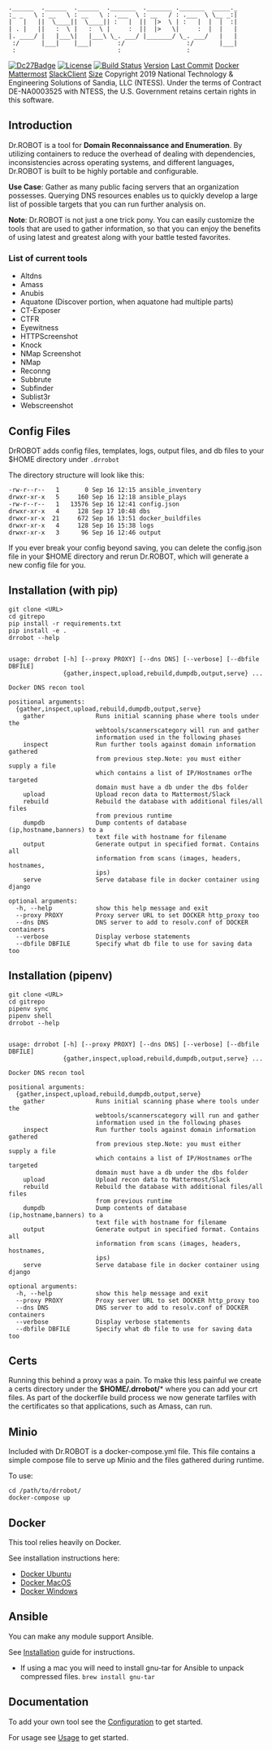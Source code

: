 

```
.______  .______  .______  ._______  ._______ ._______  _____._
:_ _   \ : __   \ : __   \ : .___  \ : __   / : .___  \ \__ _:|
|   |   ||  \____||  \____|| :   |  ||  |>  \ | :   |  |  |  :|
| . |   ||   :  \ |   :  \ |     :  ||  |>   \|     :  |  |   |
|. ____/ |   |___\|   |___\ \_. ___/ |_______/ \_. ___/   |   |
 :/      |___|    |___|       :/                 :/       |___|
 :                            :                  :             
```

[![Dc27Badge](https://img.shields.io/badge/DEF%20CON-27-green)](https://defcon.org/html/defcon-27/dc-27-demolabs.html#Dr.%20ROBOT)
[![License](http://img.shields.io/:license-mit-blue.svg)](https://github.com/sandialabs/dr_robot/blob/master/LICENSE)
[![Build Status](https://travis-ci.org/sandialabs/dr_robot.svg?branch=master)](https://travis-ci.org/sandialabs/dr_robot)
[Version](https://img.shields.io/github/v/release/SandiaLabs/dr_robot)
[Last Commit](https://img.shields.io/github/last-commit/CrimsonK1ng/dr_robot)
[Docker](https://img.shields.io/github/pipenv/locked/dependency-version/CrimsonK1ng/dr_robot/docker)
[Mattermost](https://img.shields.io/github/pipenv/locked/dependency-version/CrimsonK1ng/dr_robot/mattermostdriver)
[SlackClient](https://img.shields.io/github/pipenv/locked/dependency-version/CrimsonK1ng/dr_robot/slackclient)
[Size](https://img.shields.io/github/repo-size/CrimsonK1ng/dr_robot)
Copyright 2019 National Technology & Engineering Solutions of Sandia, LLC (NTESS). Under the terms of Contract DE-NA0003525 with NTESS, the U.S. Government retains certain rights in this software.

## Introduction

Dr.ROBOT is a tool for **Domain Reconnaissance and Enumeration**. By utilizing containers to reduce the overhead of dealing with dependencies, inconsistencies across operating systems, and different languages, Dr.ROBOT is built to be highly portable and configurable.

**Use Case**: Gather as many public facing servers that an organization possesses. Querying DNS resources enables us to quickly develop a large list of possible targets that you can run further analysis on.

**Note**: Dr.ROBOT is not just a one trick pony. You can easily customize the tools that are used to gather information, so that you can enjoy the benefits of using latest and greatest along with your battle tested favorites.

### List of current tools
* Altdns
* Amass
* Anubis
* Aquatone (Discover portion, when aquatone had multiple parts)
* CT-Exposer
* CTFR
* Eyewitness
* HTTPScreenshot
* Knock
* NMap Screenshot
* NMap 
* Reconng 
* Subbrute
* Subfinder
* Sublist3r
* Webscreenshot

## Config Files

DrROBOT adds config files, templates, logs, output files, and db files to your $HOME directory under ```.drrobot```

The directory structure will look like this:
```
-rw-r--r--   1       0 Sep 16 12:15 ansible_inventory
drwxr-xr-x   5     160 Sep 16 12:18 ansible_plays
-rw-r--r--   1   13576 Sep 16 12:41 config.json
drwxr-xr-x   4     128 Sep 17 10:48 dbs
drwxr-xr-x  21     672 Sep 16 13:51 docker_buildfiles
drwxr-xr-x   4     128 Sep 16 15:38 logs
drwxr-xr-x   3      96 Sep 16 12:46 output
```
If you ever break your config beyond saving, you can delete the config.json file in your $HOME directory and rerun Dr.ROBOT, which will generate a new config file for you.

## Installation (with pip)

```
git clone <URL>
cd gitrepo
pip install -r requirements.txt
pip install -e .
drrobot --help


usage: drrobot [-h] [--proxy PROXY] [--dns DNS] [--verbose] [--dbfile DBFILE]
               {gather,inspect,upload,rebuild,dumpdb,output,serve} ...

Docker DNS recon tool

positional arguments:
  {gather,inspect,upload,rebuild,dumpdb,output,serve}
    gather              Runs initial scanning phase where tools under the
                        webtools/scannerscategory will run and gather
                        information used in the following phases
    inspect             Run further tools against domain information gathered
                        from previous step.Note: you must either supply a file
                        which contains a list of IP/Hostnames orThe targeted
                        domain must have a db under the dbs folder
    upload              Upload recon data to Mattermost/Slack
    rebuild             Rebuild the database with additional files/all files
                        from previous runtime
    dumpdb              Dump contents of database (ip,hostname,banners) to a
                        text file with hostname for filename
    output              Generate output in specified format. Contains all
                        information from scans (images, headers, hostnames,
                        ips)
    serve               Serve database file in docker container using django

optional arguments:
  -h, --help            show this help message and exit
  --proxy PROXY         Proxy server URL to set DOCKER http_proxy too
  --dns DNS             DNS server to add to resolv.conf of DOCKER containers
  --verbose             Display verbose statements
  --dbfile DBFILE       Specify what db file to use for saving data too

```

## Installation (pipenv)

```
git clone <URL>
cd gitrepo
pipenv sync
pipenv shell
drrobot --help


usage: drrobot [-h] [--proxy PROXY] [--dns DNS] [--verbose] [--dbfile DBFILE]
               {gather,inspect,upload,rebuild,dumpdb,output,serve} ...

Docker DNS recon tool

positional arguments:
  {gather,inspect,upload,rebuild,dumpdb,output,serve}
    gather              Runs initial scanning phase where tools under the
                        webtools/scannerscategory will run and gather
                        information used in the following phases
    inspect             Run further tools against domain information gathered
                        from previous step.Note: you must either supply a file
                        which contains a list of IP/Hostnames orThe targeted
                        domain must have a db under the dbs folder
    upload              Upload recon data to Mattermost/Slack
    rebuild             Rebuild the database with additional files/all files
                        from previous runtime
    dumpdb              Dump contents of database (ip,hostname,banners) to a
                        text file with hostname for filename
    output              Generate output in specified format. Contains all
                        information from scans (images, headers, hostnames,
                        ips)
    serve               Serve database file in docker container using django

optional arguments:
  -h, --help            show this help message and exit
  --proxy PROXY         Proxy server URL to set DOCKER http_proxy too
  --dns DNS             DNS server to add to resolv.conf of DOCKER containers
  --verbose             Display verbose statements
  --dbfile DBFILE       Specify what db file to use for saving data too
```

## Certs

Running this behind a proxy was a pain. To make this less painful we create a certs directory under the **$HOME/.drrobot/*** where you can add your crt files. As part of the dockerfile build process we now generate tarfiles with the certificates so that applications, such as Amass, can run.

## Minio

Included with Dr.ROBOT is a docker-compose.yml file. This file contains a simple compose file to serve up Minio and the files gathered during runtime. 

To use:
```
cd /path/to/drrobot/
docker-compose up
```

## Docker

This tool relies heavily on Docker. 

See installation instructions here: 
* [Docker Ubuntu](https://docs.docker.com/install/linux/docker-ce/ubuntu/)
* [Docker MacOS](https://docs.docker.com/docker-for-mac/install/)
* [Docker Windows](https://docs.docker.com/docker-for-windows/install/)


## Ansible

You can make any module support Ansible. 

See [Installation](https://docs.ansible.com/ansible/latest/installation_guide/intro_installation.html#intro-installation-guide) guide for instructions.

* If using a mac you will need to install gnu-tar for Ansible to unpack compressed files. ```brew install gnu-tar```


## Documentation

To add your own tool see the [Configuration](https://github.com/CrimsonK1ng/bloc/master/readmes/config.md) to get started.

For usage see [Usage](https://github.com/CrimsonK1ng/bloc/master/readmes/usage.md) to get started.
